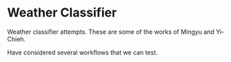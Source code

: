 # Weather Classifier
Weather classifier attempts.
These are some of the works of Mingyu and Yi-Chieh.

Have considered several workflows that we can test.
